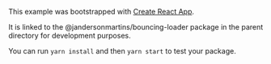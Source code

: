 This example was bootstrapped with [Create React App](https://github.com/facebook/create-react-app).

It is linked to the @jandersonmartins/bouncing-loader package in the parent directory for development purposes.

You can run `yarn install` and then `yarn start` to test your package.
